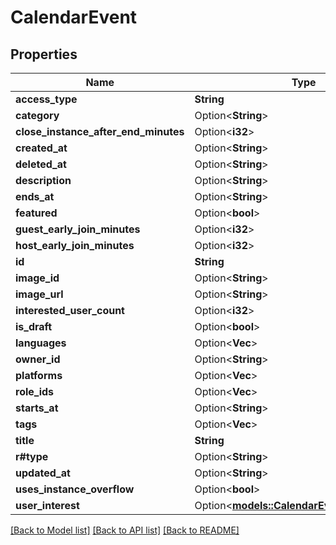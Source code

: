 # CalendarEvent

## Properties

Name | Type | Description | Notes
------------ | ------------- | ------------- | -------------
**access_type** | **String** |  | 
**category** | Option<**String**> |  | [optional]
**close_instance_after_end_minutes** | Option<**i32**> |  | [optional]
**created_at** | Option<**String**> |  | [optional]
**deleted_at** | Option<**String**> |  | [optional]
**description** | Option<**String**> |  | [optional]
**ends_at** | Option<**String**> |  | [optional]
**featured** | Option<**bool**> |  | [optional]
**guest_early_join_minutes** | Option<**i32**> |  | [optional]
**host_early_join_minutes** | Option<**i32**> |  | [optional]
**id** | **String** |  | 
**image_id** | Option<**String**> |  | [optional]
**image_url** | Option<**String**> |  | [optional]
**interested_user_count** | Option<**i32**> |  | [optional]
**is_draft** | Option<**bool**> |  | [optional]
**languages** | Option<**Vec<String>**> |   | [optional]
**owner_id** | Option<**String**> |  | [optional]
**platforms** | Option<**Vec<String>**> |   | [optional]
**role_ids** | Option<**Vec<String>**> |   | [optional]
**starts_at** | Option<**String**> |  | [optional]
**tags** | Option<**Vec<String>**> |   | [optional]
**title** | **String** |  | 
**r#type** | Option<**String**> |  | [optional]
**updated_at** | Option<**String**> |  | [optional]
**uses_instance_overflow** | Option<**bool**> |  | [optional]
**user_interest** | Option<[**models::CalendarEventUserInterest**](CalendarEvent_userInterest.md)> |  | [optional]

[[Back to Model list]](../README.md#documentation-for-models) [[Back to API list]](../README.md#documentation-for-api-endpoints) [[Back to README]](../README.md)


